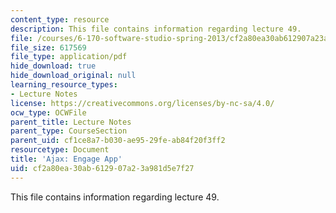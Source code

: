 ```yaml
---
content_type: resource
description: This file contains information regarding lecture 49.
file: /courses/6-170-software-studio-spring-2013/cf2a80ea30ab612907a23a981d5e7f27_MIT6_170S13_49-asyn-app.pdf
file_size: 617569
file_type: application/pdf
hide_download: true
hide_download_original: null
learning_resource_types:
- Lecture Notes
license: https://creativecommons.org/licenses/by-nc-sa/4.0/
ocw_type: OCWFile
parent_title: Lecture Notes
parent_type: CourseSection
parent_uid: cf1ce8a7-b030-ae95-29fe-ab84f20f3ff2
resourcetype: Document
title: 'Ajax: Engage App'
uid: cf2a80ea-30ab-6129-07a2-3a981d5e7f27
---
```

This file contains information regarding lecture 49.
